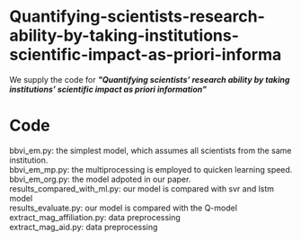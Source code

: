 # Quantifying-scientists-research-ability-by-taking-institutions-scientific-impact-as-priori-informa
We supply the code for ***"Quantifying scientists’ research ability by taking institutions’ scientific impact as priori information"***

# Code
bbvi_em.py:     the simplest model, which assumes all scientists from the same institution.  
bbvi_em_mp.py:  the multiprocessing is employed to quicken learning speed.  
bbvi_em_org.py: the model adpoted in our paper.  
results_compared_with_ml.py: our model is compared with svr and lstm model  
results_evaluate.py: our model is compared with the Q-model  
extract_mag_affiliation.py: data preprocessing  
extract_mag_aid.py: data preprocessing
